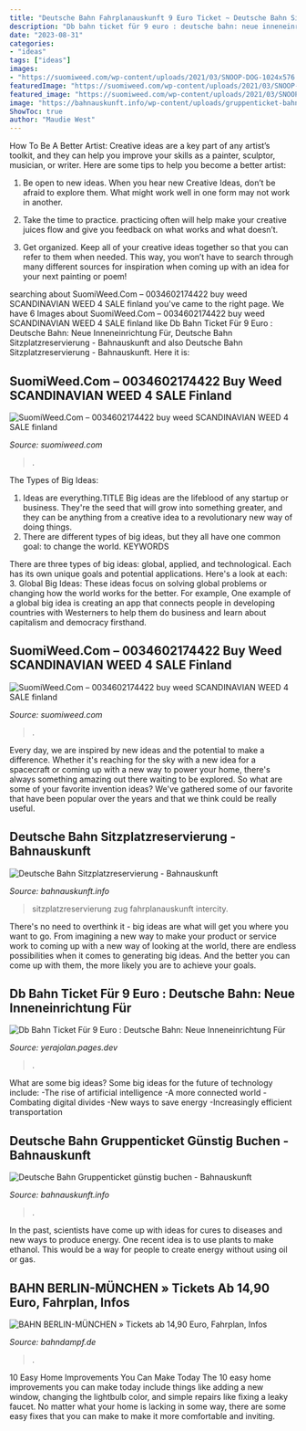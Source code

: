 ```yaml
---
title: "Deutsche Bahn Fahrplanauskunft 9 Euro Ticket ~ Deutsche Bahn Sitzplatzreservierung"
description: "Db bahn ticket für 9 euro : deutsche bahn: neue inneneinrichtung für"
date: "2023-08-31"
categories:
- "ideas"
tags: ["ideas"]
images:
- "https://suomiweed.com/wp-content/uploads/2021/03/SNOOP-DOG-1024x576.jpg"
featuredImage: "https://suomiweed.com/wp-content/uploads/2021/03/SNOOP-DOG-1024x576.jpg"
featured_image: "https://suomiweed.com/wp-content/uploads/2021/03/SNOOP-DOG-1024x576.jpg"
image: "https://bahnauskunft.info/wp-content/uploads/gruppenticket-bahnauskunft.jpg"
ShowToc: true
author: "Maudie West"
---
```



How To Be A Better Artist:
Creative ideas are a key part of any artist’s toolkit, and they can help you improve your skills as a painter, sculptor, musician, or writer. Here are some tips to help you become a better artist:
1. Be open to new ideas. When you hear new Creative Ideas, don’t be afraid to explore them. What might work well in one form may not work in another.

2. Take the time to practice. practicing often will help make your creative juices flow and give you feedback on what works and what doesn’t.

3. Get organized. Keep all of your creative ideas together so that you can refer to them when needed. This way, you won’t have to search through many different sources for inspiration when coming up with an idea for your next painting or poem!

	

		
searching about SuomiWeed.Com – 0034602174422 buy weed SCANDINAVIAN WEED 4 SALE finland you've came to the right page. We have 6 Images about SuomiWeed.Com – 0034602174422 buy weed SCANDINAVIAN WEED 4 SALE finland like Db Bahn Ticket Für 9 Euro : Deutsche Bahn: Neue Inneneinrichtung Für, Deutsche Bahn Sitzplatzreservierung - Bahnauskunft and also Deutsche Bahn Sitzplatzreservierung - Bahnauskunft. Here it is:
		
    
## SuomiWeed.Com – 0034602174422 Buy Weed SCANDINAVIAN WEED 4 SALE Finland

<img loading=lazy src="https://suomiweed.com/wp-content/uploads/2021/02/sdadas.png" onerror="this.onerror=null;this.src='https://tse3.mm.bing.net/th?id=OIP.RSxzTcLKcTHVSZGMrn5xqwHaGt&amp;pid=15.1';" alt="SuomiWeed.Com – 0034602174422 buy weed SCANDINAVIAN WEED 4 SALE finland">

_Source: suomiweed.com_

>. 

	

The Types of Big Ideas:
1. Ideas are everything.TITLE
Big ideas are the lifeblood of any startup or business. They're the seed that will grow into something greater, and they can be anything from a creative idea to a revolutionary new way of doing things.
2. There are different types of big ideas, but they all have one common goal: to change the world. KEYWORDS

There are three types of big ideas: global, applied, and technological. Each has its own unique goals and potential applications. Here's a look at each: 
3. Global Big Ideas: These ideas focus on solving global problems or changing how the world works for the better. For example, One example of a global big idea is creating an app that connects people in developing countries with Westerners to help them do business and learn about capitalism and democracy firsthand. 

    
## SuomiWeed.Com – 0034602174422 Buy Weed SCANDINAVIAN WEED 4 SALE Finland

<img loading=lazy src="https://suomiweed.com/wp-content/uploads/2021/03/SNOOP-DOG-1024x576.jpg" onerror="this.onerror=null;this.src='https://tse4.mm.bing.net/th?id=OIP._yJyyZmaG1SV9p9sJzUYogHaEK&amp;pid=15.1';" alt="SuomiWeed.Com – 0034602174422 buy weed SCANDINAVIAN WEED 4 SALE finland">

_Source: suomiweed.com_

>. 

	

Every day, we are inspired by new ideas and the potential to make a difference. Whether it's reaching for the sky with a new idea for a spacecraft or coming up with a new way to power your home, there's always something amazing out there waiting to be explored. So what are some of your favorite invention ideas? We've gathered some of our favorite that have been popular over the years and that we think could be really useful.

    
## Deutsche Bahn Sitzplatzreservierung - Bahnauskunft

<img loading=lazy src="https://bahnauskunft.info/wp-content/uploads/deutsche-bahn-sitzplatzreservierung-intercity-bahnauskunft-768x461.jpg" onerror="this.onerror=null;this.src='https://tse4.mm.bing.net/th?id=OIP.8Bzrh8eXaJf44AcNgftLSgHaEc&amp;pid=15.1';" alt="Deutsche Bahn Sitzplatzreservierung - Bahnauskunft">

_Source: bahnauskunft.info_

>sitzplatzreservierung zug fahrplanauskunft intercity. 

	

There's no need to overthink it - big ideas are what will get you where you want to go. From imagining a new way to make your product or service work to coming up with a new way of looking at the world, there are endless possibilities when it comes to generating big ideas. And the better you can come up with them, the more likely you are to achieve your goals.

    
## Db Bahn Ticket Für 9 Euro : Deutsche Bahn: Neue Inneneinrichtung Für

<img loading=lazy src="https://cdn.prod.www.spiegel.de/images/170b979f-0001-0004-0000-000001115363_w1240_r1.7765042979942693_fpx28.15_fpy50.jpg" onerror="this.onerror=null;this.src='https://tse4.mm.bing.net/th?id=OIP.Q2xvcEcc5Gbec3UsJ_IYcQHaEK&amp;pid=15.1';" alt="Db Bahn Ticket Für 9 Euro : Deutsche Bahn: Neue Inneneinrichtung Für">

_Source: yerajolan.pages.dev_

>. 

	

What are some big ideas?
Some big ideas for the future of technology include: 
-The rise of artificial intelligence 
-A more connected world 
-Combating digital divides 
-New ways to save energy 
-Increasingly efficient transportation

    
## Deutsche Bahn Gruppenticket Günstig Buchen - Bahnauskunft

<img loading=lazy src="https://bahnauskunft.info/wp-content/uploads/gruppenticket-bahnauskunft.jpg" onerror="this.onerror=null;this.src='https://tse2.mm.bing.net/th?id=OIP.4Ezm8nYkM628Ve-aqOSKOQHaEc&amp;pid=15.1';" alt="Deutsche Bahn Gruppenticket günstig buchen - Bahnauskunft">

_Source: bahnauskunft.info_

>. 

	

In the past, scientists have come up with ideas for cures to diseases and new ways to produce energy. One recent idea is to use plants to make ethanol. This would be a way for people to create energy without using oil or gas.

    
## BAHN BERLIN-MÜNCHEN » Tickets Ab 14,90 Euro, Fahrplan, Infos

<img loading=lazy src="https://www.bahndampf.de/wp-content/uploads/2017/10/Deutsche-Bahn-Fahrplan-und-Tickets.jpg?x79572" onerror="this.onerror=null;this.src='https://tse1.mm.bing.net/th?id=OIP.rwWDjw5odRwIlIzb6PLeiAHaE1&amp;pid=15.1';" alt="BAHN BERLIN-MÜNCHEN » Tickets ab 14,90 Euro, Fahrplan, Infos">

_Source: bahndampf.de_

>. 

	

10 Easy Home Improvements You Can Make Today
The 10 easy home improvements you can make today include things like adding a new window, changing the lightbulb color, and simple repairs like fixing a leaky faucet. No matter what your home is lacking in some way, there are some easy fixes that you can make to make it more comfortable and inviting.

